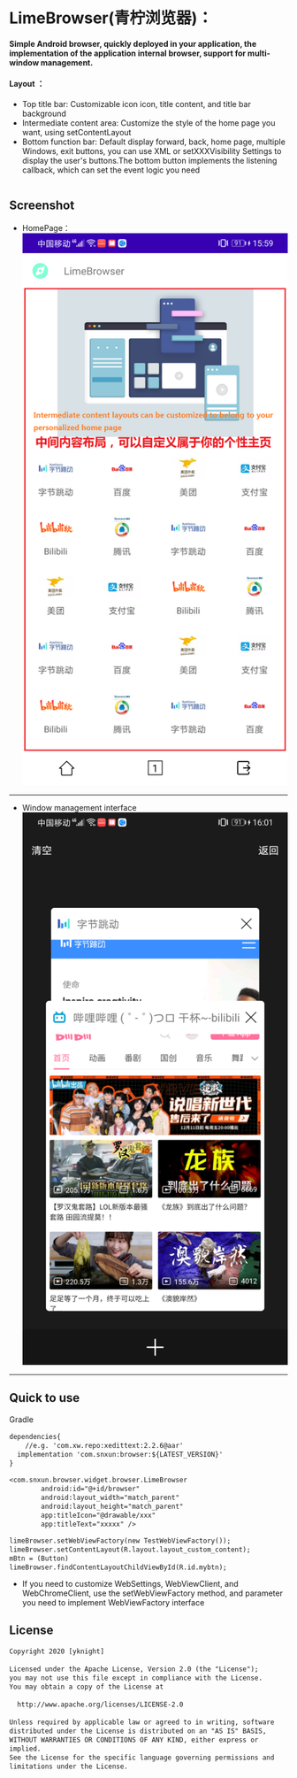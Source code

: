 # LimeBrowser(青柠浏览器)：

#### Simple Android browser, quickly deployed in your application, the implementation of the application internal browser, support for multi-window management.



#### Layout ：

* Top title bar: Customizable icon icon, title content, and title bar background
* Intermediate content area: Customize the style of the home page you want, using setContentLayout
* Bottom function bar: Default display forward, back, home page, multiple Windows, exit buttons, you can use XML or setXXXVisibility Settings to display the user's buttons.The bottom button implements the listening callback, which can set the event logic you need

```

```

## Screenshot

* HomePage：
  ![HomePage](https://github.com/YassKnight/LimeBrowser/blob/main/resources/homepage.png)

---

* Window management interface
  ![Window management interface](https://github.com/YassKnight/LimeBrowser/blob/main/resources/multiwindows.png)

---

## Quick to use

Gradle

```
dependencies{
    //e.g. 'com.xw.repo:xedittext:2.2.6@aar'
  implementation 'com.snxun:browser:${LATEST_VERSION}'
}
```

```
<com.snxun.browser.widget.browser.LimeBrowser
        android:id="@+id/browser"
        android:layout_width="match_parent"
        android:layout_height="match_parent"
        app:titleIcon="@drawable/xxx"
        app:titleText="xxxxx" />
```

```
limeBrowser.setWebViewFactory(new TestWebViewFactory());
limeBrowser.setContentLayout(R.layout.layout_custom_content);
mBtn = (Button) limeBrowser.findContentLayoutChildViewById(R.id.mybtn);
```

* If you need to customize WebSettings, WebViewClient, and WebChromeClient, use the setWebViewFactory method, and parameter you need to implement WebViewFactory interface

## License

```
Copyright 2020 [yknight]

Licensed under the Apache License, Version 2.0 (the "License");
you may not use this file except in compliance with the License.
You may obtain a copy of the License at

  http://www.apache.org/licenses/LICENSE-2.0

Unless required by applicable law or agreed to in writing, software
distributed under the License is distributed on an "AS IS" BASIS,
WITHOUT WARRANTIES OR CONDITIONS OF ANY KIND, either express or implied.
See the License for the specific language governing permissions and
limitations under the License.
```

